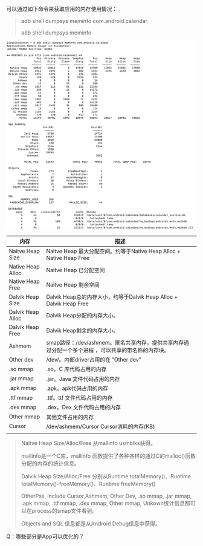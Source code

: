 



可以通过如下命令来获取应用的内存使用情况：

> adb shell dumpsys meminfo com.android.calendar
>
> adb shell dumpsys meminfo <packageName>

![image-20221105110314825](images/0-内存分析/image-20221105110314825-7617399.png)



| 内存              | 描述                                                         |
| ----------------- | ------------------------------------------------------------ |
| Naitve Heap Size  | Naitve Heap 最大分配空间。约等于Native Heap Alloc + Native Heap Free |
| Native Heap Alloc | Naitve Heap 已分配空间                                       |
| Native Heap Free  | Naitve Heap 剩余空间                                         |
| Dalvik Heap Size  | Dalvik Heap总的内存大小，约等于Dalvik Heap Alloc + Dalvik Heap Free |
| Dalvik Heap Alloc | Dalvik Heap分配的内存大小。                                  |
| Dalvik Heap Free  | Dalvik Heap剩余的内存大小。                                  |
| Ashmem            | smap路径：/dev/ashmem。匿名共享内存，提供共享内存通过分配一个多个进程 ，可以共享的带名称的内存块。 |
| Other dev         | /dev/。内部driver占用的在 “Other dev”                        |
| .so mmap          | .so。C 库代码占用的内存                                      |
| .jar mmap         | .jar。Java 文件代码占用的内存                                |
| .apk mmap         | .apk。apk代码占用的内存                                      |
| .ttf mmap         | .ttf。ttf 文件代码占用的内存                                 |
| .dex mmap         | .dex。Dex 文件代码占用的内存                                 |
| Other mmap        | 其他文件占用的内存                                           |
| Cursor            | /dev/ashmem/Cursor  Cursor消耗的内存(KB)                     |
|                   |                                                              |

> Naitve Heap Size/Alloc/Free 从mallinfo usmblks获得。
>
> mallinfo是一个C库，mallinfo 函数提供了各种各样的通过C的malloc()函数分配的内存的统计信息。 
>
> Dalvik Heap Size/Alloc/Free 分别从Runtime totalMemory()、Runtime totalMemory()-freeMemory()、Runtime freeMemory()
>
> OtherPss, include Cursor,Ashmem, Other Dev, .so mmap, .jar mmap, .apk mmap, .ttf mmap, .dex mmap, Other mmap, Unkown统计信息都可以在process的smap文件看到。 
>
> Objects and SQL 信息都是从Android Debug信息中获得。 





Q：哪些部分是App可以优化的？

